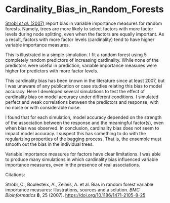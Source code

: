 # Cardinality_Bias_in_Random_Forests

[Strobl *et al*. (2007)](https://bmcbioinformatics.biomedcentral.com/articles/10.1186/1471-2105-8-25) report bias in variable importance measures for random forests. Namely, trees are more likely to select factors with more factor levels during node splitting, even when the factors are equally important. As a result, factors with more factor levels (cardinality) tend to have higher variable importance measures.

This is illustrated in a simple simulation. I fit a random forest using 5 completely random predictors of increasing cardinality. While none of the predictors were useful in prediction, variable importance measures were higher for predictors with more factor levels.

This cardinality bias has been known in the literature since at least 2007, but I was unaware of any publication or case studies relating this bias to model accuracy. Here I developed several simulations to test the effect of cardinality bias on model accuracy under different conditions. I simulated perfect and weak correlations between the predictors and response, with no noise or with considerable noise.

I found that for each simulation, model accuracy depended on the strength of the association between the response and the meaningful factor(s), even when bias was observed. In conclusion, cardinality bias does not seem to impact model accuracy. I suspect this has something to do with the regularizing properties of the bagging process. That is, the ensemble must smooth out the bias in the individual trees.

Variable importance measures for factors have clear limitations. I was able to produce many simulations in which cardinality bias influenced variable importance measures, even in the presence of real associations.

Citations:

Strobl, C., Boulesteix, A., Zeileis, A. et al. Bias in random forest variable importance measures: Illustrations, sources and a solution. *BMC Bioinformatics* **8**, 25 (2007). https://doi.org/10.1186/1471-2105-8-25

